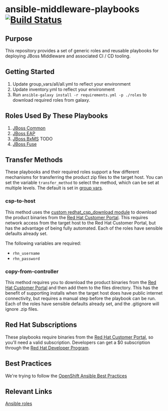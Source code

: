 # ansible-middleware-playbooks [![Build Status](https://travis-ci.org/rhtconsulting/ansible-middleware-playbooks.svg)](https://travis-ci.org/rhtconsulting/ansible-middleware-playbooks)

## Purpose

This repository provides a set of generic roles and reusable playbooks for deploying JBoss Middleware and associated CI / CD tooling.

## Getting Started

1. Update group_vars/all/all.yml to reflect your environment
2. Update inventory.yml to reflect your environment
3. Run `ansible-galaxy install -r requirements.yml -p ./roles` to download required roles from galaxy.

## Roles Used By These Playbooks

1. [JBoss Common](https://github.com/rhtconsulting/ansible-role-jboss-common)
2. [JBoss EAP](https://github.com/rhtconsulting/jboss_eap)
3. [JBoss BxMS](https://github.com/rhtconsulting/jboss_bxms) TODO
4. [JBoss Fuse](https://github.com/rhtconsulting/jboss_fuse)

## Transfer Methods

These playbooks and their required roles support a few different mechanisms for transferring the product zip files to the target host. You can set the variable `transfer_method` to select the method, which can be set at multiple levels. The default is set in [group vars](https://github.com/rhtconsulting/ansible-middleware-playbooks/blob/master/group_vars/all/all.yml).

### csp-to-host
This method uses the [custom redhat_csp_download module](https://github.com/sabre1041/redhat-csp-download) to download the product binaries from the [Red Hat Customer Portal](https://access.redhat.com/downloads/). This requires network access from the target host to the Red Hat Customer Portal, but has the advantage of being fully automated. Each of the roles have sensible defaults already set.

The following variables are required:
- `rhn_username`
- `rhn_password`

### copy-from-controller
This method requires you to download the product binaries from the [Red Hat Customer Portal](https://access.redhat.com/downloads/) and then add them to the files directory. This has the benefit of supporting installs when the target host does have public internet connectivity, but requires a manual step before the playbook can be run. Each of the roles have sensible defaults already set, and the .gitignore will ignore .zip files.

## Red Hat Subscriptions

These playbooks require binaries from the [Red Hat Customer Portal](https://access.redhat.com/downloads/), so you'll need a valid subscription. Developers can get a $0 subscription through the [Red Hat Developer Program](http://developers.redhat.com/products/eap/download/).


## Best Practices

We're trying to follow the [OpenShift Ansible Best Practices](https://github.com/openshift/openshift-ansible/blob/master/docs/best_practices_guide.adoc)

## Relevant Links

[Ansible roles](http://docs.ansible.com/ansible/playbooks_roles.html "Ansible Roles")
